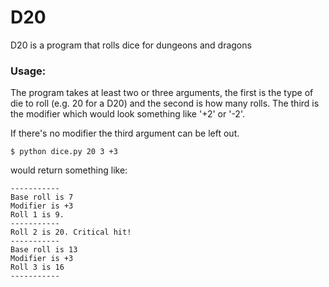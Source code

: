 # D20

D20 is a program that rolls dice for dungeons and dragons

### Usage:

The program takes at least two or three arguments, the first is the type of die to roll (e.g. 20 for a D20) and the second is how many rolls.
The third is the modifier which would look something like '+2' or '-2'. 

If there's no modifier the third argument can be left out.

```
$ python dice.py 20 3 +3
```
would return something like:

```
-----------
Base roll is 7
Modifier is +3
Roll 1 is 9.
-----------
Roll 2 is 20. Critical hit!
-----------
Base roll is 13
Modifier is +3
Roll 3 is 16
-----------
```